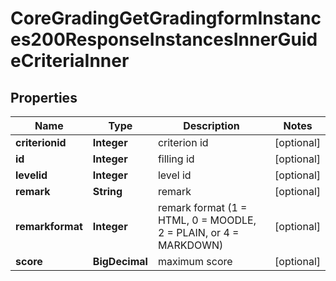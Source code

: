 

# CoreGradingGetGradingformInstances200ResponseInstancesInnerGuideCriteriaInner


## Properties

| Name | Type | Description | Notes |
|------------ | ------------- | ------------- | -------------|
|**criterionid** | **Integer** | criterion id |  [optional] |
|**id** | **Integer** | filling id |  [optional] |
|**levelid** | **Integer** | level id |  [optional] |
|**remark** | **String** | remark |  [optional] |
|**remarkformat** | **Integer** | remark format (1 &#x3D; HTML, 0 &#x3D; MOODLE, 2 &#x3D; PLAIN, or 4 &#x3D; MARKDOWN) |  [optional] |
|**score** | **BigDecimal** | maximum score |  [optional] |



